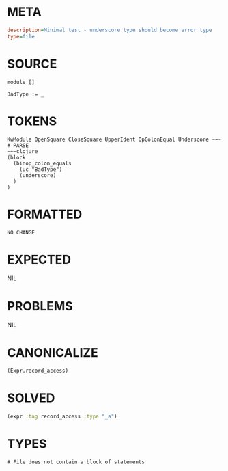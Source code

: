 # META
~~~ini
description=Minimal test - underscore type should become error type
type=file
~~~
# SOURCE
~~~roc
module []

BadType := _
~~~
# TOKENS
~~~text
KwModule OpenSquare CloseSquare UpperIdent OpColonEqual Underscore ~~~
# PARSE
~~~clojure
(block
  (binop_colon_equals
    (uc "BadType")
    (underscore)
  )
)
~~~
# FORMATTED
~~~roc
NO CHANGE
~~~
# EXPECTED
NIL
# PROBLEMS
NIL
# CANONICALIZE
~~~clojure
(Expr.record_access)
~~~
# SOLVED
~~~clojure
(expr :tag record_access :type "_a")
~~~
# TYPES
~~~roc
# File does not contain a block of statements
~~~
